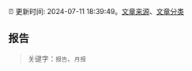 :alarm_clock: 更新时间: 2024-07-11 18:39:49。[文章来源](/README.md)、[文章分类](/TAGS.md)

## 报告


> 关键字：`报告`、`月报`



